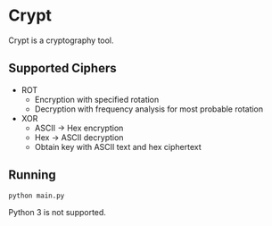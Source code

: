 Crypt
==========

Crypt is a cryptography tool.

Supported Ciphers
----------
- ROT
  - Encryption with specified rotation
  - Decryption with frequency analysis for most probable rotation
- XOR
  - ASCII -> Hex encryption
  - Hex -> ASCII decryption
  - Obtain key with ASCII text and hex ciphertext

Running
----------
`python main.py`

Python 3 is not supported.
